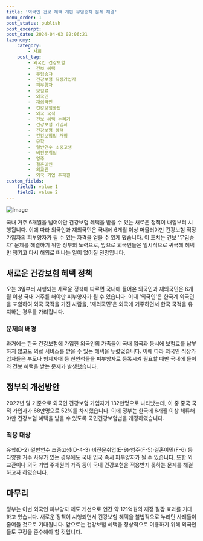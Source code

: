 ```yaml
---
title: '외국인 건보 혜택 개편 무임승차 문제 해결'
menu_order: 1
post_status: publish
post_excerpt: 
post_date: 2024-04-03 02:06:21
taxonomy:
    category:
        - 사회
    post_tag:
        - 외국인 건강보험
        -  건보 혜택
        -  무임승차
        -  건강보험 직장가입자
        -  피부양자
        -  보험료
        -  외국인
        -  재외국민
        -  건강보험공단
        -  외국 국적
        -  건보 혜택 누리기
        -  건강보험 가입자
        -  건강보험 혜택
        -  건강보험법 개정
        -  유학
        -  일반연수 초중고생
        -  비전문취업
        -  영주
        -  결혼이민
        -  외교관
        -  외국 기업 주재원
custom_fields:
    field1: value 1
    field2: value 2
---
```


![Image](https://imgnews.pstatic.net/image/015/2024/04/02/0004967741_001_20240402161703472.jpg?type=w647)

국내 거주 6개월을 넘어야만 건강보험 혜택을 받을 수 있는 새로운 정책이 내일부터 시행됩니다. 이에 따라 외국인과 재외국민은 국내에 6개월 이상 머물러야만 건강보험 직장가입자의 피부양자가 될 수 있는 자격을 얻을 수 있게 됐습니다. 이 조치는 건보 '무임승차' 문제를 해결하기 위한 정부의 노력으로, 앞으로 외국인들은 일시적으로 귀국해 혜택만 챙기고 다시 해외로 떠나는 일이 없어질 전망입니다.
## 새로운 건강보험 혜택 정책
오는 3일부터 시행되는 새로운 정책에 따르면 국내에 들어온 외국인과 재외국민은 6개월 이상 국내 거주를 해야만 피부양자가 될 수 있습니다. 이때 '외국인'은 한국계 외국인을 포함하여 외국 국적을 가진 사람을, '재외국민'은 외국에 거주하면서 한국 국적을 유지하는 경우를 가리킵니다.
### 문제의 배경
과거에는 한국 건강보험에 가입한 외국인의 가족들이 국내 입국과 동시에 보험료를 납부하지 않고도 의료 서비스를 받을 수 있는 혜택을 누렸었습니다. 이에 따라 외국인 직장가입자들은 부모나 형제자매 등 친인척들을 피부양자로 등록시켜 필요할 때만 국내에 들어와 건보 혜택을 받는 문제가 발생했습니다.
## 정부의 개선방안
2022년 말 기준으로 외국인 건강보험 가입자가 132만명으로 나타났는데, 이 중 중국 국적 가입자가 68만명으로 52%를 차지했습니다. 이에 정부는 한국에 6개월 이상 체류해야만 건강보험 혜택을 받을 수 있도록 국민건강보험법을 개정하였습니다.
### 적용 대상
유학(D-2)·일반연수 초중고생(D-4-3)·비전문취업(E-9)·영주(F-5)·결혼이민(F-6) 등 다양한 거주 사유가 있는 경우에도 국내 입국 즉시 피부양자가 될 수 있습니다. 또한 외교관이나 외국 기업 주재원의 가족 등이 국내 건강보험을 적용받지 못하는 문제를 해결하고자 하였습니다.
## 마무리
정부는 이번 외국인 피부양자 제도 개선으로 연간 약 121억원의 재정 절감 효과를 기대하고 있습니다. 새로운 정책이 시행되면서 건강보험 혜택을 불법적으로 누리던 사례들이 줄어들 것으로 기대됩니다. 앞으로는 건강보험 혜택을 정상적으로 이용하기 위해 외국인들도 규정을 준수해야 할 것입니다.
